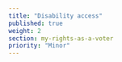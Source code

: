 ```yaml
---
title: "Disability access"
published: true
weight: 2
section: my-rights-as-a-voter
priority: "Minor"
---
```

